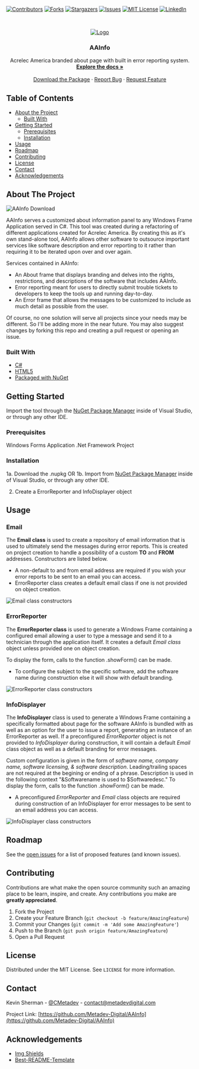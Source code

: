 <!--
*** Thanks for checking out this README Template. If you have a suggestion that would
*** make this better, please fork the repo and create a pull request or simply open
*** an issue with the tag "enhancement".
*** Thanks again! Now go create something AMAZING! :D
-->





<!-- PROJECT SHIELDS -->
<!--
*** I'm using markdown "reference style" links for readability.
*** Reference links are enclosed in brackets [ ] instead of parentheses ( ).
*** See the bottom of this document for the declaration of the reference variables
*** for contributors-url, forks-url, etc. This is an optional, concise syntax you may use.
*** https://www.markdownguide.org/basic-syntax/#reference-style-links
-->
[![Contributors][contributors-shield]][contributors-url]
[![Forks][forks-shield]][forks-url]
[![Stargazers][stars-shield]][stars-url]
[![Issues][issues-shield]][issues-url]
[![MIT License][license-shield]][license-url]
[![LinkedIn][linkedin-shield]][linkedin-url]



<!-- PROJECT LOGO -->
<br />
<p align="center">
  <a href="https://github.com/Metadev-Digital/AAInfo">
    <img src="https://www.metadevdigital.com/images/acr.png" alt="Logo">
  </a>

  <h3 align="center">AAInfo</h3>

  <p align="center">
    Acrelec America branded about page with built in error reporting system. 
    <br />
    <a href="https://github.com/Metadev-Digital/AAInfo"><strong>Explore the docs »</strong></a>
    <br />
    <br />
    <a href="https://www.nuget.org/packages/AAInfo/">Download the Package</a>
    ·
    <a href="https://github.com/Metadev-Digital/AAInfo/issues">Report Bug</a>
    ·
    <a href="https://github.com/Metadev-Digital/AAInfo/issues">Request Feature</a>
  </p>
</p>



<!-- TABLE OF CONTENTS -->
## Table of Contents

* [About the Project](#about-the-project)
  * [Built With](#built-with)
* [Getting Started](#getting-started)
  * [Prerequisites](#prerequisites)
  * [Installation](#installation)
* [Usage](#usage)
* [Roadmap](#roadmap)
* [Contributing](#contributing)
* [License](#license)
* [Contact](#contact)
* [Acknowledgements](#acknowledgements)



<!-- ABOUT THE PROJECT -->
## About The Project

<img src="https://www.metadevdigital.com/acrelec/aainfo/proj.png" alt="AAInfo Download">

AAInfo serves a customized about information panel to any Windows Frame Application served in C#. This tool was created during a refactoring of different applications created for Acrelec America. By creating this as it's own stand-alone tool, AAInfo allows other software to outsource important services like software description and error reporting to it rather than requiring it to be iterated upon over and over again.

Services contained in AAInfo:
* An About frame that displays branding and delves into the rights, restrictions, and descriptions of the software that includes AAInfo.
* Error reporting meant for users to directly submit trouble tickets to developers to keep the tools up and running day-to-day.
* An Error frame that allows the messages to be customized to include as much detail as possible from the user.

Of course, no one solution will serve all projects since your needs may be different. So I'll be adding more in the near future. You may also suggest changes by forking this repo and creating a pull request or opening an issue.

### Built With

* [C#](https://docs.microsoft.com/en-us/dotnet/csharp/)
* [HTML5](https://html.com/html5/)
* [Packaged with NuGet](https://www.nuget.org/)


<!-- GETTING STARTED -->
## Getting Started

Import the tool through the [NuGet Package Manager](https://docs.microsoft.com/en-us/nuget/consume-packages/install-use-packages-visual-studio) inside of Visual Studio, or through any other IDE.

### Prerequisites

Windows Forms Application .Net Framework Project

### Installation

1a. Download the .nupkg
      OR
1b. Import from [NuGet Package Manager](https://docs.microsoft.com/en-us/nuget/consume-packages/install-use-packages-visual-studio) inside of Visual Studio, or through any other IDE.

2. Create a ErrorReporter and InfoDisplayer object

<!-- USAGE EXAMPLES -->
## Usage

### Email

The **Email class** is used to create a repository of email information that is used to ultimately send the messages during error reports. This is created on project creation to handle a possibility of a custom **TO** and **FROM** addresses. Constructors are listed below.

* A non-default to and from email address are required if you wish your error reports to be sent to an email you can access.
* ErrorReporter class creates a default email class if one is not provided on object creation.

<img src="https://www.metadevdigital.com/acrelec/aainfo/snipet1.png" alt="Email class constructors">
  
### ErrorReporter

The **ErrorReporter class** is used to generate a Windows Frame containing a configured email allowing a user to type a message and send it to a technician through the application itself. It creates a default *Email class* object unless provided one on object creation.

To display the form, calls to the function .showForm() can be made.

* To configure the subject to the specific software, add the software name during construction else it will show with default branding.

<img src="https://www.metadevdigital.com/acrelec/aainfo/snipet2.png" alt="ErrorReporter class constructors">

### InfoDisplayer

The **InfoDisplayer** class is used to generate a Windows Frame containing a specifically formatted about page for the software AAInfo is bundled with as well as an option for the user to issue a report, generating an instance of an ErrorReporter as well. If a preconfigured *ErrorReporter* object is not provided to *InfoDisplayer* during construction, it will contain a default *Email* class object as well as a default branding for error messages.

Custom configuration is given in the form of *software name, company name, software licensing, & software description*. Leading/trailing spaces are not required at the begining or ending of a phrase. Description is used in the following context "&Softwarename is used to $Softwaredesc." To display the form, calls to the function .showForm() can be made.

* A preconfigured *ErrorReporter* and *Email* class objects are required during construction of an InfoDisplayer for error messages to be sent to an email address you can access.

<img src="https://www.metadevdigital.com/acrelec/aainfo/snipet3.png" alt="InfoDisplayer class constructors">

<!-- ROADMAP -->
## Roadmap

See the [open issues](https://github.com/Metadev-Digital/AAInfo/issues) for a list of proposed features (and known issues).



<!-- CONTRIBUTING -->
## Contributing

Contributions are what make the open source community such an amazing place to be learn, inspire, and create. Any contributions you make are **greatly appreciated**.

1. Fork the Project
2. Create your Feature Branch (`git checkout -b feature/AmazingFeature`)
3. Commit your Changes (`git commit -m 'Add some AmazingFeature'`)
4. Push to the Branch (`git push origin feature/AmazingFeature`)
5. Open a Pull Request



<!-- LICENSE -->
## License

Distributed under the MIT License. See `LICENSE` for more information.



<!-- CONTACT -->
## Contact

Kevin Sherman - [@CMetadev](https://twitter.com/cmetadev) - contact@metadevdigital.com

Project Link: [https://github.com/Metadev-Digital/AAInfo](https://github.com/Metadev-Digital/AAInfo)



<!-- ACKNOWLEDGEMENTS -->
## Acknowledgements
* [Img Shields](https://shields.io)
* [Best-README-Template](https://github.com/othneildrew/Best-README-Template/blob/master/README.md)


<!-- MARKDOWN LINKS & IMAGES -->
<!-- https://www.markdownguide.org/basic-syntax/#reference-style-links -->


[contributors-shield]: https://img.shields.io/github/contributors/metadev-digital/aainfo.svg?style=flat-square
[contributors-url]: https://github.com/Metadev-Digital/AAInfo/graphs/contributors
[forks-shield]: https://img.shields.io/github/forks/metadev-digital/aainfo.svg?style=flat-square
[forks-url]: https://github.com/Metadev-Digital/AAInfo/network/members
[stars-shield]: https://img.shields.io/github/stars/metadev-digital/aainfo.svg?style=flat-square
[stars-url]: https://github.com/Metadev-Digital/AAInfo/stargazers
[issues-shield]: https://img.shields.io/github/issues/metadev-digital/aainfo.svg?style=flat-square
[issues-url]: https://github.com/Metadev-Digital/AAInfo/issues
[license-shield]: https://img.shields.io/github/license/metadev-digital/aainfo.svg?style=flat-square
[license-url]: https://github.com/Metadev-Digital/AAInfo/blob/master/LICENSE
[linkedin-shield]: https://img.shields.io/badge/-LinkedIn-black.svg?style=flat-square&logo=linkedin&colorB=555
[linkedin-url]: https://www.linkedin.com/company/metadev-digital/
[product-screenshot]: https://www.metadevdigital.com/images/proj.png
